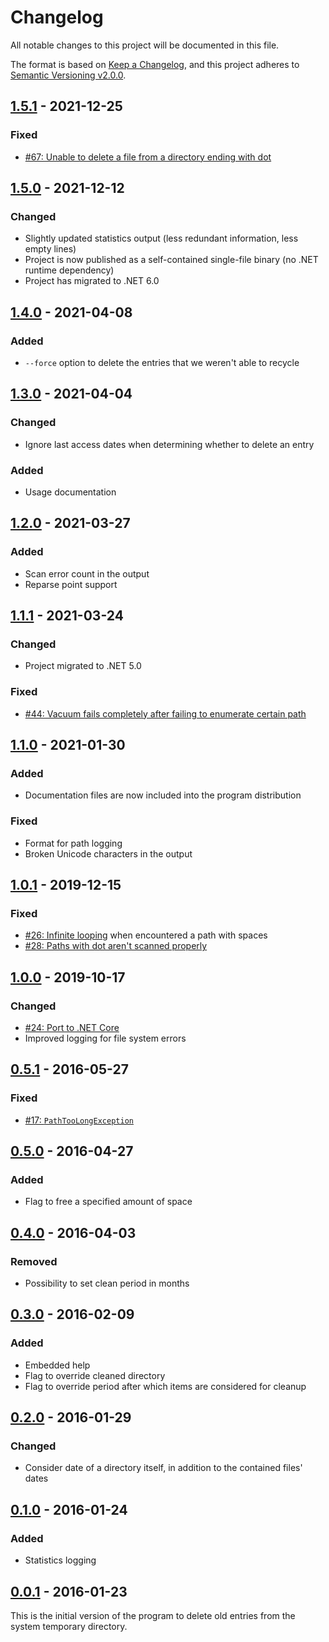 ﻿# Changelog
All notable changes to this project will be documented in this file.

The format is based on [Keep a Changelog](https://keepachangelog.com/en/1.0.0/),
and this project adheres to [Semantic
Versioning v2.0.0](https://semver.org/spec/v2.0.0.html).

## [1.5.1] - 2021-12-25
### Fixed
- [#67: Unable to delete a file from a directory ending with dot](https://github.com/ForNeVeR/Vacuum/issues/67)

## [1.5.0] - 2021-12-12
### Changed
- Slightly updated statistics output (less redundant information, less empty lines)
- Project is now published as a self-contained single-file binary (no .NET runtime dependency)
- Project has migrated to .NET 6.0

## [1.4.0] - 2021-04-08
### Added
- `--force` option to delete the entries that we weren't able to recycle

## [1.3.0] - 2021-04-04
### Changed
- Ignore last access dates when determining whether to delete an entry

### Added
- Usage documentation

## [1.2.0] - 2021-03-27
### Added
- Scan error count in the output
- Reparse point support

## [1.1.1] - 2021-03-24
### Changed
- Project migrated to .NET 5.0

### Fixed
- [#44: Vacuum fails completely after failing to enumerate certain
  path](https://github.com/ForNeVeR/Vacuum/issues/44)

## [1.1.0] - 2021-01-30
### Added
- Documentation files are now included into the program distribution

### Fixed
- Format for path logging
- Broken Unicode characters in the output

## [1.0.1] - 2019-12-15
### Fixed
- [#26: Infinite looping](https://github.com/ForNeVeR/Vacuum/issues/26) when
  encountered a path with spaces
- [#28: Paths with dot aren't scanned
  properly](https://github.com/ForNeVeR/Vacuum/issues/28)

## [1.0.0] - 2019-10-17
### Changed
- [#24: Port to .NET Core](https://github.com/ForNeVeR/Vacuum/issues/24)
- Improved logging for file system errors

## [0.5.1] - 2016-05-27
### Fixed
- [#17: `PathTooLongException`](https://github.com/ForNeVeR/Vacuum/issues/17)

## [0.5.0] - 2016-04-27
### Added
- Flag to free a specified amount of space

## [0.4.0] - 2016-04-03
### Removed
- Possibility to set clean period in months

## [0.3.0] - 2016-02-09
### Added
- Embedded help
- Flag to override cleaned directory
- Flag to override period after which items are considered for cleanup

## [0.2.0] - 2016-01-29
### Changed
- Consider date of a directory itself, in addition to the contained files' dates

## [0.1.0] - 2016-01-24
### Added
- Statistics logging

## [0.0.1] - 2016-01-23
This is the initial version of the program to delete old entries from the system
temporary directory.

[0.0.1]: https://github.com/ForNeVeR/Vacuum/releases/tag/0.0.1
[0.1.0]: https://github.com/ForNeVeR/Vacuum/compare/0.0.1...0.1
[0.2.0]: https://github.com/ForNeVeR/Vacuum/compare/0.1...0.2
[0.3.0]: https://github.com/ForNeVeR/Vacuum/compare/0.2...0.3
[0.4.0]: https://github.com/ForNeVeR/Vacuum/compare/0.3...0.4
[0.5.0]: https://github.com/ForNeVeR/Vacuum/compare/0.4...0.5
[0.5.1]: https://github.com/ForNeVeR/Vacuum/compare/0.5...0.5.1
[1.0.0]: https://github.com/ForNeVeR/Vacuum/compare/0.5.1...1.0.0
[1.0.1]: https://github.com/ForNeVeR/Vacuum/compare/1.0.0...1.0.1
[1.1.0]: https://github.com/ForNeVeR/Vacuum/compare/1.0.1...v1.1.0
[1.1.1]: https://github.com/ForNeVeR/Vacuum/compare/v1.1.0...v1.1.1
[1.2.0]: https://github.com/ForNeVeR/Vacuum/compare/v1.1.1...v1.2.0
[1.3.0]: https://github.com/ForNeVeR/Vacuum/compare/v1.2.0...v1.3.0
[1.4.0]: https://github.com/ForNeVeR/Vacuum/compare/v1.3.0...v1.4.0
[1.5.0]: https://github.com/ForNeVeR/Vacuum/compare/v1.4.0...v1.5.0
[1.5.1]: https://github.com/ForNeVeR/Vacuum/compare/v1.5.0...v1.5.1
[Unreleased]: https://github.com/ForNeVeR/Vacuum/compare/v1.5.1...HEAD
